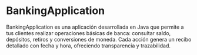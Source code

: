 # BankingApplication
BankingApplication es una aplicación desarrollada en Java que permite a tus clientes realizar operaciones básicas de banca: consultar saldo, depósitos, retiros y conversiones de moneda. Cada acción genera un recibo detallado con fecha y hora, ofreciendo transparencia y trazabilidad.

